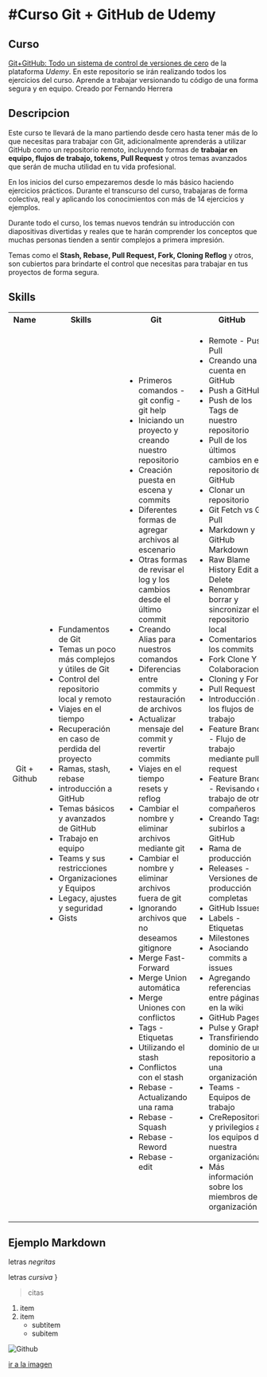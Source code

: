 #Curso Git + GitHub de Udemy
=========================
## Curso
[Git+GitHub: Todo un sistema de control de versiones de cero](https://www.udemy.com/git-github) de la plataforma _Udemy_.
En este repositorio se irán realizando todos los ejercicios del curso.
Aprende a trabajar versionando tu código de una forma segura y en equipo.
Creado por Fernando Herrera
 
 ## Descripcion
 Este curso te llevará de la mano partiendo desde cero hasta tener más de lo que necesitas para trabajar con Git, adicionalmente aprenderás a utilizar GitHub como un repositorio remoto, incluyendo formas de 
 **trabajar en equipo, flujos de trabajo, tokens, Pull Request** y otros temas avanzados que serán de mucha utilidad en tu vida profesional.

En los inicios del curso empezaremos desde lo más básico haciendo ejercicios prácticos. Durante el transcurso del curso, trabajaras de forma colectiva, real y aplicando los conocimientos con más de 14 ejercicios y ejemplos. 

Durante todo el curso, los temas nuevos tendrán su introducción con diapositivas divertidas y reales que te harán comprender los conceptos que muchas personas tienden a sentir complejos a primera impresión.

Temas como el **Stash, Rebase, Pull Request, Fork, Cloning Reflog** y otros, son cubiertos para brindarte el control que necesitas para trabajar en tus proyectos de forma segura.

 ## Skills
 <table>
  <tbody>
    <tr>
      <th align="center">Name</th>
      <th align="center">Skills</th>
      <th align="center">Git</th>
      <th align="center">GitHub</th>
    </tr>
    <tr>
      <td align="center">Git + Github</td>
      <td>
        <ul>
           <li> Fundamentos de Git </li>
           <li>Temas un poco más complejos y útiles de Git </li>
           <li> Control del repositorio local y remoto  </li>
           <li>Viajes en el tiempo </li>
           <li>Recuperación en caso de perdida del proyecto </li>
           <li> Ramas, stash, rebase</li>
           <li>introducción a GitHub   </li>
           <li>Temas básicos y avanzados de GitHub    </li>
           <li>Trabajo en equipo      </li>
           <li> Teams y sus restricciones   </li>
           <li> Organizaciones y Equipos   </li>
           <li> Legacy, ajustes y seguridad</li>
           <li> Gists</li>
        </ul>
      </td>
         <td>
        <ul>
         <li> Primeros comandos - git config - git help </li>
         <li> Iniciando un proyecto y creando nuestro repositorio </li>
         <li>  Creación puesta en escena y commits </li>
         <li>  Diferentes formas de agregar archivos al escenario </li>
         <li> Otras formas de revisar el log y los cambios desde el último commit </li>
         <li> Creando Alias para nuestros comandos </li>
         <li> Diferencias entre commits y restauración de archivos </li>
         <li> Actualizar mensaje del commit y revertir commits </li>
         <li> Viajes en el tiempo resets y reflog </li>
         <li> Cambiar el nombre y eliminar archivos mediante git </li>
         <li>  Cambiar el nombre y eliminar archivos fuera de git </li>
         <li> Ignorando archivos que no deseamos gitignore </li>
         <li> Merge Fast-Forward </li>
         <li> Merge Union automática </li>
         <li> Merge Uniones con conflictos </li>
         <li> Tags - Etiquetas </li>
         <li>  Utilizando el stash </li>
         <li> Conflictos con el stash </li>
         <li> Rebase - Actualizando una rama </li>
         <li> Rebase - Squash </li>
         <li> Rebase - Reword </li>
         <li> Rebase - edit </li>
        </ul>
     </td>
      <td>
        <ul>
         <li> Remote - Push  Pull </li>         
          <li> Creando una cuenta en GitHub </li>
         <li> Push a GitHub </li>
         <li> Push de los Tags de nuestro repositorio </li>
         <li> Pull de los últimos cambios en el repositorio de GitHub </li>
         <li> Clonar un repositorio </li>
         <li> Git Fetch vs Git Pull </li>
         <li> Markdown y GitHub Markdown </li>
         <li> Raw Blame History Edit and Delete </li>
         <li> Renombrar borrar y sincronizar el repositorio local </li>
         <li> Comentarios en los commits </li>
         <li> Fork Clone Y Colaboraciones </li>
         <li> Cloning y Fork </li>
         <li> Pull Request </li>
         <li> Introducción a los flujos de trabajo </li>   
         <li>  Feature Branch - Flujo de trabajo mediante pull request </li>
         <li> Feature Branch - Revisando el trabajo de otros compañeros </li>
         <li> Creando Tags y subirlos a GitHub </li>
         <li> Rama de producción </li>   
         <li> Releases - Versiones de producción completas </li>
         <li> GitHub Issues </li>
         <li> Labels - Etiquetas </li>
         <li> Milestones </li>   
         <li> Asociando commits a issues </li>
         <li> Agregando referencias entre páginas en la wiki </li>
         <li>  GitHub Pages </li>
         <li> Pulse y Graphs </li>   
         <li> Transfiriendo el dominio de un repositorio a una organización </li>
         <li> Teams - Equipos de trabajo </li>
         <li> CreRepositorios y privilegios a los equipos de nuestra organizaciónar </li>
         <li> Más información sobre los miembros de la organización </li>   
        </ul>
      </td>
    </tr>
  </tbody>
</table>
 
  ## Ejemplo Markdown
 letras *negritas*
 
 letras _cursiva_
 }
 
 >citas
 
 1. item
 2. item
      * subtitem
      * subitem

![Github](https://www.enriquedans.com/wp-content/uploads/2018/06/GitHub-Octocat.jpg)

[ir a la imagen](https://www.enriquedans.com/wp-content/uploads/2018/06/GitHub-Octocat.jpg)

